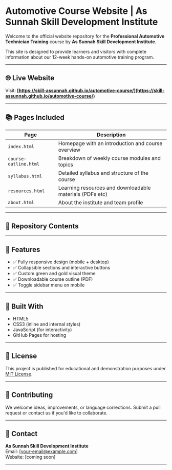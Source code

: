 # Automotive Course Website | As Sunnah Skill Development Institute

Welcome to the official website repository for the **Professional Automotive Technician Training** course by **As Sunnah Skill Development Institute**.

This site is designed to provide learners and visitors with complete information about our 12-week hands-on automotive training program.

---

## 🌐 Live Website

Visit: **[https://skill-assunnah.github.io/automotive-course/](https://skill-assunnah.github.io/automotive-course/)**

---

## 📚 Pages Included

| Page              | Description                                               |
|------------------|-----------------------------------------------------------|
| `index.html`      | Homepage with an introduction and course overview        |
| `course-outline.html` | Breakdown of weekly course modules and topics        |
| `syllabus.html`    | Detailed syllabus and structure of the course            |
| `resources.html`   | Learning resources and downloadable materials (PDFs etc) |
| `about.html`       | About the institute and team profile                     |

---

## 📁 Repository Contents




---

## 📌 Features

- ✅ Fully responsive design (mobile + desktop)
- ✅ Collapsible sections and interactive buttons
- ✅ Custom green and gold visual theme
- ✅ Downloadable course outline (PDF)
- ✅ Toggle sidebar menu on mobile

---

## 👷 Built With

- HTML5
- CSS3 (inline and internal styles)
- JavaScript (for interactivity)
- GitHub Pages for hosting

---

## 📜 License

This project is published for educational and demonstration purposes under [MIT License](LICENSE).

---

## 🤝 Contributing

We welcome ideas, improvements, or language corrections. Submit a pull request or contact us if you'd like to collaborate.

---

## 📧 Contact

**As Sunnah Skill Development Institute**  
Email: [your-email@example.com]  
Website: [coming soon]

---

